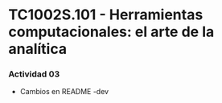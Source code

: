 # **TC1002S.101 - Herramientas computacionales: el arte de la analítica**

### Actividad 03

* Cambios en README -dev
